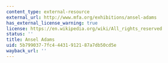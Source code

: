 ```yaml
---
content_type: external-resource
external_url: http://www.mfa.org/exhibitions/ansel-adams
has_external_license_warning: true
license: https://en.wikipedia.org/wiki/All_rights_reserved
status: ''
title: Ansel Adams
uid: 5b799037-7fc4-4431-9121-87a7db50cd5e
wayback_url: ''
---
```

